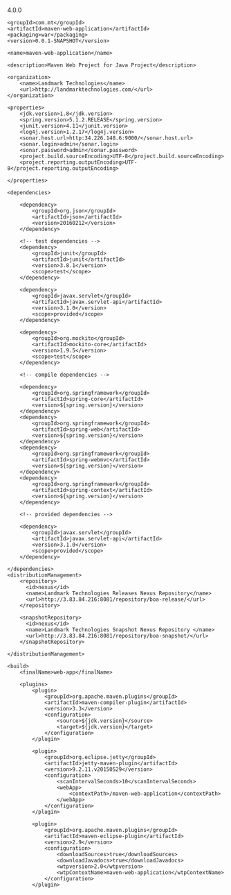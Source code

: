 <project xmlns="http://maven.apache.org/POM/4.0.0" xmlns:xsi="http://www.w3.org/2001/XMLSchema-instance"
	xsi:schemaLocation="http://maven.apache.org/POM/4.0.0 http://maven.apache.org/maven-v4_0_0.xsd">
	<modelVersion>4.0.0</modelVersion>
	
	<groupId>com.mt</groupId>
	<artifactId>maven-web-application</artifactId>
	<packaging>war</packaging>
	<version>0.0.1-SNAPSHOT</version>
	
	<name>maven-web-application</name>

	<description>Maven Web Project for Java Project</description>

	<organization>
		<name>Landmark Technologies</name>
		<url>http://landmarktechnologies.com/</url>
	</organization>

	<properties>
		<jdk.version>1.8</jdk.version>
		<spring.version>5.1.2.RELEASE</spring.version>
		<junit.version>4.11</junit.version>
		<log4j.version>1.2.17</log4j.version>
		<sonar.host.url>http:34.226.148.6:9000/</sonar.host.url>
		<sonar.login>admin</sonar.login>
		<sonar.password>admin</sonar.password>
		<project.build.sourceEncoding>UTF-8</project.build.sourceEncoding>
		<project.reporting.outputEncoding>UTF-8</project.reporting.outputEncoding>

	</properties>

	<dependencies>
		
		<dependency>
			<groupId>org.json</groupId>
			<artifactId>json</artifactId>
			<version>20160212</version>
		</dependency>
		
		<!-- test dependencies -->
		<dependency>
			<groupId>junit</groupId>
			<artifactId>junit</artifactId>
			<version>3.8.1</version>
			<scope>test</scope>
		</dependency>

		<dependency>
			<groupId>javax.servlet</groupId>
			<artifactId>javax.servlet-api</artifactId>
			<version>3.1.0</version>
			<scope>provided</scope>
		</dependency>

		<dependency>
			<groupId>org.mockito</groupId>
			<artifactId>mockito-core</artifactId>
			<version>1.9.5</version>
			<scope>test</scope>
		</dependency>

		<!-- compile dependencies -->

		<dependency>
			<groupId>org.springframework</groupId>
			<artifactId>spring-core</artifactId>
			<version>${spring.version}</version>
		</dependency>
		<dependency>
    		<groupId>org.springframework</groupId>
    		<artifactId>spring-web</artifactId>
    		<version>${spring.version}</version>
  		</dependency>
		<dependency>
			<groupId>org.springframework</groupId>
			<artifactId>spring-webmvc</artifactId>
			<version>${spring.version}</version>
		</dependency>
		<dependency>
			<groupId>org.springframework</groupId>
			<artifactId>spring-context</artifactId>
			<version>${spring.version}</version>
		</dependency>
		
		<!-- provided dependencies -->

		<dependency>
			<groupId>javax.servlet</groupId>
			<artifactId>javax.servlet-api</artifactId>
			<version>3.1.0</version>
			<scope>provided</scope>
		</dependency>
		
	</dependencies>
	<distributionManagement>
	    <repository>
	      <id>nexus</id>
	      <name>Landmark Technologies Releases Nexus Repository</name>
	      <url>http://3.83.84.216:8081/repository/boa-release/</url>
	    </repository>
	    
	    <snapshotRepository>
	      <id>nexus</id>
	      <name>Landmark Technologies Snapshot Nexus Repository </name>
	      <url>http://3.83.84.216:8081/repository/boa-snapshot/</url>
	    </snapshotRepository>
	    
	</distributionManagement>
	
	<build>
		<finalName>web-app</finalName>
		
		<plugins>
			<plugin>
				<groupId>org.apache.maven.plugins</groupId>
				<artifactId>maven-compiler-plugin</artifactId>
				<version>3.3</version>
				<configuration>
					<source>${jdk.version}</source>
					<target>${jdk.version}</target>
				</configuration>
			</plugin>

			<plugin>
				<groupId>org.eclipse.jetty</groupId>
				<artifactId>jetty-maven-plugin</artifactId>
				<version>9.2.11.v20150529</version>
				<configuration>
					<scanIntervalSeconds>10</scanIntervalSeconds>
					<webApp>
						<contextPath>/maven-web-application</contextPath>
					</webApp>
				</configuration>
			</plugin>

			<plugin>
				<groupId>org.apache.maven.plugins</groupId>
				<artifactId>maven-eclipse-plugin</artifactId>
				<version>2.9</version>
				<configuration>
					<downloadSources>true</downloadSources>
					<downloadJavadocs>true</downloadJavadocs>
					<wtpversion>2.0</wtpversion>
					<wtpContextName>maven-web-application</wtpContextName>
				</configuration>
			</plugin>
			
</plugins>
	</build>
	
	
</project>
